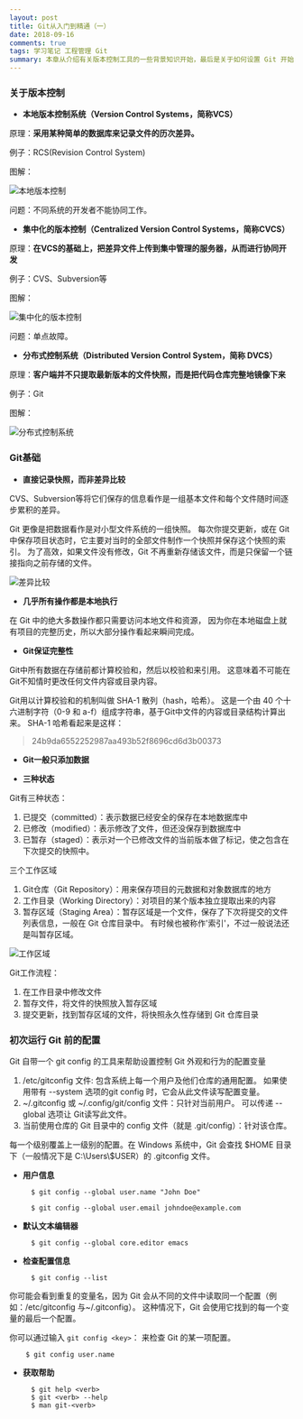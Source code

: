 ```yaml
---
layout: post
title: Git从入门到精通（一）
date: 2018-09-16
comments: true 
tags: 学习笔记 工程管理 Git
summary: 本章从介绍有关版本控制工具的一些背景知识开始，最后是关于如何设置 Git 开始你的工作。 通过本章的学习，你应该了解为什么 Git 这么流行，为什么你应该使用 Git 以及你应该如何设置以便使用 Git。
---
```



### 关于版本控制
* **本地版本控制系统（Version Control Systems，简称VCS）**

原理：**采用某种简单的数据库来记录文件的历次差异。**

例子：RCS(Revision Control System)

图解：

![本地版本控制][RCS]

问题：不同系统的开发者不能协同工作。

* **集中化的版本控制（Centralized Version Control Systems，简称CVCS）**

原理：**在VCS的基础上，把差异文件上传到集中管理的服务器，从而进行协同开发**

例子：CVS、Subversion等

图解：

![集中化的版本控制][CVCS]

问题：单点故障。

* **分布式控制系统（Distributed Version Control System，简称 DVCS）**

原理：**客户端并不只提取最新版本的文件快照，而是把代码仓库完整地镜像下来**

例子：Git

图解：

![分布式控制系统][DVCS]

### Git基础

* **直接记录快照，而非差异比较**

CVS、Subversion等将它们保存的信息看作是一组基本文件和每个文件随时间逐步累积的差异。

Git 更像是把数据看作是对小型文件系统的一组快照。 每次你提交更新，或在 Git 中保存项目状态时，它主要对当时的全部文件制作一个快照并保存这个快照的索引。 为了高效，如果文件没有修改，Git 不再重新存储该文件，而是只保留一个链接指向之前存储的文件。

![差异比较][DIFF]


* **几乎所有操作都是本地执行**

在 Git 中的绝大多数操作都只需要访问本地文件和资源， 因为你在本地磁盘上就有项目的完整历史，所以大部分操作看起来瞬间完成。

* **Git保证完整性**

Git中所有数据在存储前都计算校验和，然后以校验和来引用。 这意味着不可能在Git不知情时更改任何文件内容或目录内容。

Git用以计算校验和的机制叫做 SHA-1 散列（hash，哈希）。 这是一个由 40 个十六进制字符（0-9 和 a-f）组成字符串，基于Git中文件的内容或目录结构计算出来。 SHA-1 哈希看起来是这样：

> 24b9da6552252987aa493b52f8696cd6d3b00373


* **Git一般只添加数据**

* **三种状态**

Git有三种状态：

1. 已提交（committed）：表示数据已经安全的保存在本地数据库中
2. 已修改（modified）：表示修改了文件，但还没保存到数据库中
3. 已暂存（staged）：表示对一个已修改文件的当前版本做了标记，使之包含在下次提交的快照中。

三个工作区域
1. Git仓库（Git Repository）：用来保存项目的元数据和对象数据库的地方
2. 工作目录（Working Directory）：对项目的某个版本独立提取出来的内容
3. 暂存区域（Staging Area）：暂存区域是一个文件，保存了下次将提交的文件列表信息，一般在 Git 仓库目录中。 有时候也被称作'索引'，不过一般说法还是叫暂存区域。

![工作区域][AREAS]

Git工作流程：

1. 在工作目录中修改文件
2. 暂存文件，将文件的快照放入暂存区域
3. 提交更新，找到暂存区域的文件，将快照永久性存储到 Git 仓库目录

### 初次运行 Git 前的配置

Git 自带一个 git config 的工具来帮助设置控制 Git 外观和行为的配置变量

1. /etc/gitconfig 文件: 包含系统上每一个用户及他们仓库的通用配置。 如果使用带有 --system 选项的git config 时，它会从此文件读写配置变量。
2. ~/.gitconfig 或 ~/.config/git/config 文件：只针对当前用户。 可以传递 --global 选项让 Git读写此文件。
3. 当前使用仓库的 Git 目录中的 config 文件（就是 .git/config）：针对该仓库。

每一个级别覆盖上一级别的配置。在 Windows 系统中，Git 会查找 \$HOME 目录下（一般情况下是 C:\\Users\\\$USER）的 .gitconfig 文件。

* **用户信息**

        $ git config --global user.name "John Doe"
	
	    $ git config --global user.email johndoe@example.com

* **默认文本编辑器**

        $ git config --global core.editor emacs
	
* **检查配置信息**

        $ git config --list
	
你可能会看到重复的变量名，因为 Git 会从不同的文件中读取同一个配置（例如：/etc/gitconfig 与~/.gitconfig）。 这种情况下，Git 会使用它找到的每一个变量的最后一个配置。

你可以通过输入 `git config <key>`： 来检查 Git 的某一项配置。

        $ git config user.name
	
* **获取帮助**

        $ git help <verb>
        $ git <verb> --help
        $ man git-<verb>
	
[RCS]: /images/blog/ProGit/1/RCS.jpg
[CVCS]: /images/blog/ProGit/1/CVCS.jpg
[DVCS]: /images/blog/ProGit/1/DVCS.jpg
[DIFF]: /images/blog/ProGit/1/DIFF.jpg
[AREAS]: /images/blog/ProGit/1/AREAS.png
